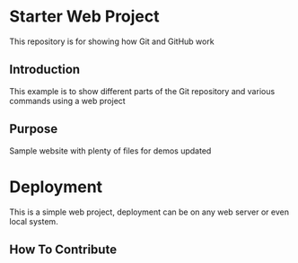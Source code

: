 # Starter Web Project

This repository is for showing how Git and GitHub work

## Introduction

This example is to show different parts of the Git repository and various commands using a web project

## Purpose

Sample website with plenty of files for demos updated


# Deployment
This is a simple web project, deployment can be on any web server or even local system.

## How To Contribute